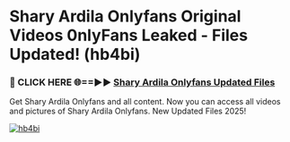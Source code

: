 # Shary Ardila Onlyfans Original Videos 0nlyFans Leaked - Files Updated! (hb4bi)

<h3>🔴 CLICK HERE 🌐==►► <a href="https://tinyurl.com/ehrbuxhb" rel="nofollow">Shary Ardila Onlyfans Updated Files</a></h3>

Get Shary Ardila Onlyfans and all content. Now you can access all videos and pictures of Shary Ardila Onlyfans. New Updated Files 2025!

[![hb4bi](https://i.imgur.com/lVYEuWS.gif)](https://tinyurl.com/ehrbuxhb)
